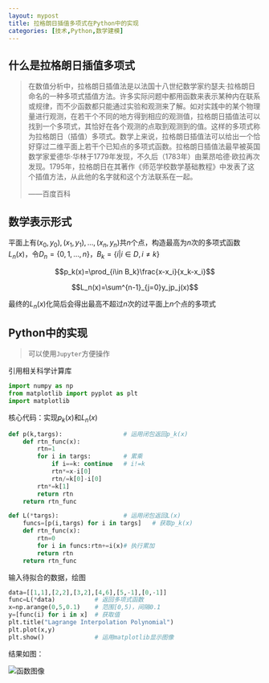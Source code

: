 ```yaml
---
layout: mypost
title: 拉格朗日插值多项式在Python中的实现
categories: [技术,Python,数学建模]
---
```


## 什么是拉格朗日插值多项式

> 在数值分析中，拉格朗日插值法是以法国十八世纪数学家约瑟夫·拉格朗日命名的一种多项式插值方法。许多实际问题中都用函数来表示某种内在联系或规律，而不少函数都只能通过实验和观测来了解。如对实践中的某个物理量进行观测，在若干个不同的地方得到相应的观测值，拉格朗日插值法可以找到一个多项式，其恰好在各个观测的点取到观测到的值。这样的多项式称为拉格朗日（插值）多项式。数学上来说，拉格朗日插值法可以给出一个恰好穿过二维平面上若干个已知点的多项式函数。拉格朗日插值法最早被英国数学家爱德华·华林于1779年发现，不久后（1783年）由莱昂哈德·欧拉再次发现。1795年，拉格朗日在其著作《师范学校数学基础教程》中发表了这个插值方法，从此他的名字就和这个方法联系在一起。
> 
> ——百度百科

## 数学表示形式

平面上有$(x_0,y_0),(x_1,y_1),\dots,(x_n,y_n)$共$n$个点，构造最高为$n$次的多项式函数$L_n(x)$，令$D_n=\{0,1,\dots,n\}$，$B_k=\{i|i\in D,i\ne k\}$

$$p_k(x)=\prod_{i\in B_k}\frac{x-x_i}{x_k-x_i}$$

$$L_n(x)=\sum^{n-1}_{j=0}y_jp_j(x)$$

最终的$L_n(x)$化简后会得出最高不超过$n$次的过平面上$n$个点的多项式

## Python中的实现

> 可以使用`Jupyter`方便操作

引用相关科学计算库

```python
import numpy as np
from matplotlib import pyplot as plt
import matplotlib
```
核心代码：实现$p_k(x)$和$L_n(x)$

```python
def p(k,targs):                 # 运用闭包返回p_k(x)
    def rtn_func(x):
        rtn=1
        for i in targs:         # 累乘
            if i==k: continue   # i!=k
            rtn*=x-i[0]
            rtn/=k[0]-i[0]
        rtn*=k[1]
        return rtn
    return rtn_func

def L(*targs):                  # 运用闭包返回L(x)
    funcs=[p(i,targs) for i in targs]   # 获取p_k(x)
    def rtn_func(x):
        rtn=0
        for i in funcs:rtn+=i(x)# 执行累加
        return rtn
    return rtn_func
```

输入待拟合的数据，绘图

```python
data=[[1,1],[2,2],[3,2],[4,6],[5,-1],[0,-1]]
func=L(*data)           # 返回多项式函数
x=np.arange(0,5,0.1)    # 范围[0,5)，间隔0.1
y=[func(i) for i in x]  # 获取值
plt.title("Lagrange Interpolation Polynomial")
plt.plot(x,y)
plt.show()              # 运用matplotlib显示图像
```

结果如图：

![函数图像](plot_image.png)